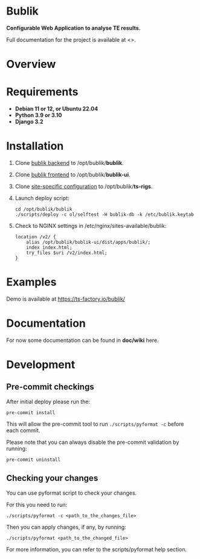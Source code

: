 [SPDX-License-Identifier: Apache-2.0]::
[Copyright (C) 2016-2023 OKTET Labs Ltd. All rights reserved.]::

# Bublik

**Configurable Web Application to analyse TE results.**

Full documentation for the project is available at <>.

# Overview
# Requirements

- **Debian 11 or 12, or Ubuntu 22.04**
- **Python 3.9 or 3.10**
- **Django 3.2**

# Installation
1. Clone [bublik backend](https://github.com/ts-factory/bublik.git) to /opt/bublik/**bublik**.
2. Clone [bublik frontend](https://github.com/ts-factory/bublik-ui.git) to /opt/bublik/**bublik-ui**.
3. Clone [site-specific configuration](https://github.com/ts-factory/ts-rigs-sample.git) to /opt/bublik/**ts-rigs**.
4. Launch deploy script:

    ```
    cd /opt/bublik/bublik
    ./scripts/deploy -c ol/selftest -H bublik-db -k /etc/bublik.keytab
    ```
5. Check to NGINX settings in /etc/nginx/sites-available/bublik:
    ```
    location /v2/ {
        alias /opt/bublik/bublik-ui/dist/apps/bublik/;
        index index.html;
        try_files $uri /v2/index.html;
    }
    ```

# Examples

Demo is available at https://ts-factory.io/bublik/

# Documentation

For now some documentation can be found in **doc/wiki** here.

# Development

## Pre-commit checkings

After initial deploy please run the:
```
pre-commit install
```
This will allow the pre-commit tool to run `./scripts/pyformat -c` before each
commit.

Please note that you can always disable the pre-commit validation by running:
```
pre-commit uninstall
```

## Checking your changes

You can use pyformat script to check your changes.

For this you need to run:
```
./scripts/pyformat -c <path_to_the_changes_file>
```

Then you can apply changes, if any, by running:
```
./scripts/pyformat <path_to_the_changed_file>
```

For more information, you can refer to the scripts/pyformat help section.
